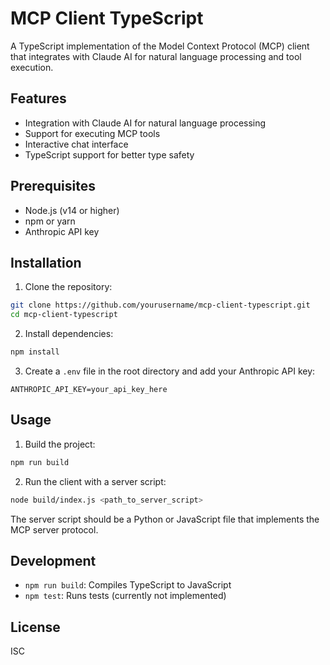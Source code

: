 # MCP Client TypeScript

A TypeScript implementation of the Model Context Protocol (MCP) client that integrates with Claude AI for natural language processing and tool execution.

## Features

- Integration with Claude AI for natural language processing
- Support for executing MCP tools
- Interactive chat interface
- TypeScript support for better type safety

## Prerequisites

- Node.js (v14 or higher)
- npm or yarn
- Anthropic API key

## Installation

1. Clone the repository:
```bash
git clone https://github.com/yourusername/mcp-client-typescript.git
cd mcp-client-typescript
```

2. Install dependencies:
```bash
npm install
```

3. Create a `.env` file in the root directory and add your Anthropic API key:
```
ANTHROPIC_API_KEY=your_api_key_here
```

## Usage

1. Build the project:
```bash
npm run build
```

2. Run the client with a server script:
```bash
node build/index.js <path_to_server_script>
```

The server script should be a Python or JavaScript file that implements the MCP server protocol.

## Development

- `npm run build`: Compiles TypeScript to JavaScript
- `npm test`: Runs tests (currently not implemented)

## License

ISC 